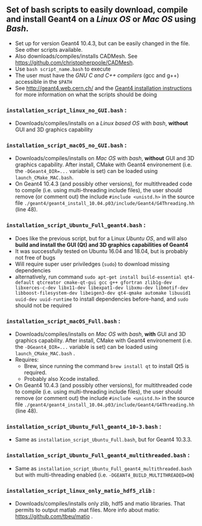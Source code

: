 ## Set of bash scripts to easily download, compile and install Geant4 on a *Linux OS* or *Mac OS* using *Bash*.
- Set up for version Geant4 10.4.3, but can be easily changed in the file. See other scripts available.
- Also downloads/compiles/installs CADMesh. See https://github.com/christopherpoole/CADMesh.
- Use `bash script_name.bash` to execute
- The user must have the *GNU C and C++ compilers* (gcc and g++) accessible in the `$PATH`
- See http://geant4.web.cern.ch/ and the [Geant4 installation instructions](http://geant4-userdoc.web.cern.ch/geant4-userdoc/UsersGuides/InstallationGuide/html/index.html) for more information on what the scripts should be doing

### `installation_script_linux_no_GUI.bash` :
- Downloads/compiles/installs on a *Linux based OS* with *bash*, **without** GUI and 3D graphics capability

### `installation_script_macOS_no_GUI.bash` :
- Downloads/compiles/installs on *Mac OS* with *bash*, **without** GUI and 3D graphics capability. After install, CMake with Geant4 environement (i.e. the `-DGeant4_DIR=...` variable is set) can be loaded using `launch_CMake_MAC.bash`.
- On Geant4 10.4.3 (and possibly other versions), for multithreaded code to compile (i.e. using multi-threading include files), the user should remove (or comment out) the include `#include <unistd.h>` in the source file `./geant4/geant4_install_10.04.p03/include/Geant4/G4Threading.hh` (line 48).

### `installation_script_Ubuntu_Full_geant4.bash` :
- Does like the previous script, but for a Linux *Ubuntu OS*, and will also **build and install the GUI (Qt) and 3D graphics capabilities of Geant4**
- It was successfully tested on Ubuntu 16.04 and 18.04, but is probably not free of bugs
- Will require super user priviledges (`sudo`) to download missing dependencies
- alternatively, run command `sudo apt-get install build-essential qt4-default qtcreator cmake-qt-gui gcc g++ gfortran zlib1g-dev libxerces-c-dev libx11-dev libexpat1-dev libxmu-dev libmotif-dev libboost-filesystem-dev libeigen3-dev qt4-qmake automake libuuid1 uuid-dev uuid-runtime` to install dependencies before-hand, and `sudo` should not be required

### `installation_script_macOS_Full.bash` :
* Downloads/compiles/installs on *Mac OS* with *bash*, **with** GUI and 3D graphics capability. After install, CMake with Geant4 environement (i.e. the `-DGeant4_DIR=...` variable is set) can be loaded using `launch_CMake_MAC.bash` .
* Requires:
  * Brew, since running the command `brew install qt` to install Qt5 is required.
  * Probably also Xcode installed.
* On Geant4 10.4.3 (and possibly other versions), for multithreaded code to compile (i.e. using multi-threading include files), the user should remove (or comment out) the include `#include <unistd.h>` in the source file `./geant4/geant4_install_10.04.p03/include/Geant4/G4Threading.hh` (line 48).

### `installation_script_Ubuntu_Full_geant4_10-3.bash` :
* Same as `installation_script_Ubuntu_Full.bash`, but for Geant4 10.3.3.

### `installation_script_Ubuntu_Full_geant4_multithreaded.bash` :
* Same as `installation_script_Ubuntu_Full_geant4_multithreaded.bash` but with multi-threading enabled (i.e. `-DGEANT4_BUILD_MULTITHREADED=ON`)

### `installation_script_linux_only_matio_hdf5_zlib` :
* Downloads/compiles/installs only zlib, hdf5 and matio  libraries. That permits to output matlab .mat files. More info about matio: https://github.com/tbeu/matio .

